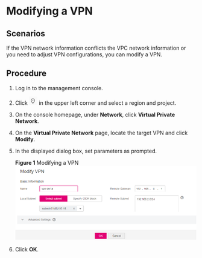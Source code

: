 # Modifying a VPN<a name="vpn_04_0003"></a>

## **Scenarios**<a name="en-us_topic_0029397275_section35610742171247"></a>

If the VPN network information conflicts the VPC network information or you need to adjust VPN configurations, you can modify a VPN.

## **Procedure**<a name="en-us_topic_0029397275_section40696903171247"></a>

1.  Log in to the management console.
2.  Click  ![](figures/d00356819-云计算开发部-公有云_iaas-image-f1cac6ef-c4f7-462b-a7f1-85e988937e64-4.png)  in the upper left corner and select a region and project.
3.  On the console homepage, under  **Network**, click  **Virtual Private Network**.
4.  On the  **Virtual Private Network**  page, locate the target VPN and click  **Modify**.
5.  In the displayed dialog box, set parameters as prompted.

    **Figure  1**  Modifying a VPN<a name="fig99391408112"></a>  
    ![](figures/modifying-a-vpn.png "modifying-a-vpn")

6.  Click  **OK**.

